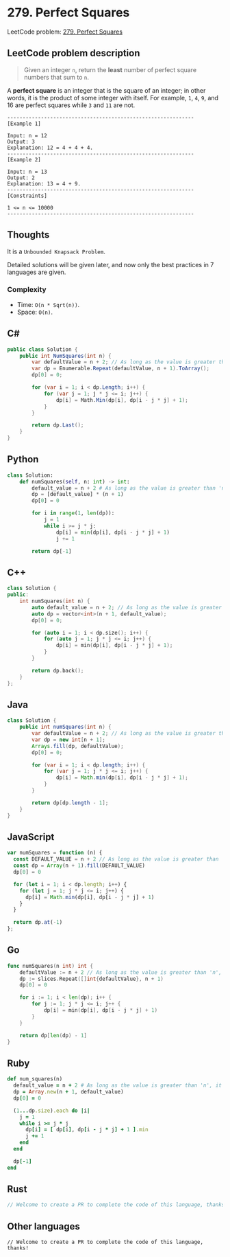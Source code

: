 # 279. Perfect Squares
LeetCode problem: [279. Perfect Squares](https://leetcode.com/problems/perfect-squares/)

## LeetCode problem description
> Given an integer `n`, return the **least** number of perfect square numbers that sum to `n`.

A **perfect square** is an integer that is the square of an integer; in other words, it is the product of some integer with itself. For example, `1`, `4`, `9`, and 16 are perfect squares while `3` and `11` are not.
```
-------------------------------------------------------------
[Example 1]

Input: n = 12
Output: 3
Explanation: 12 = 4 + 4 + 4.
-------------------------------------------------------------
[Example 2]

Input: n = 13
Output: 2
Explanation: 13 = 4 + 9.
-------------------------------------------------------------
[Constraints]

1 <= n <= 10000
-------------------------------------------------------------
```

## Thoughts
It is a `Unbounded Knapsack Problem`.

Detailed solutions will be given later, and now only the best practices in 7 languages are given.

### Complexity
* Time: `O(n * Sqrt(n))`.
* Space: `O(n)`.

## C#
```c#
public class Solution {
    public int NumSquares(int n) {
        var defaultValue = n + 2; // As long as the value is greater than 'n', it doesn't matter how much it is.
        var dp = Enumerable.Repeat(defaultValue, n + 1).ToArray();
        dp[0] = 0;

        for (var i = 1; i < dp.Length; i++) {
            for (var j = 1; j * j <= i; j++) {
                dp[i] = Math.Min(dp[i], dp[i - j * j] + 1);
            }
        }

        return dp.Last();
    }
}
```

## Python
```python
class Solution:
    def numSquares(self, n: int) -> int:
        default_value = n + 2 # As long as the value is greater than 'n', it doesn't matter how much it is.
        dp = [default_value] * (n + 1)
        dp[0] = 0

        for i in range(1, len(dp)):
            j = 1
            while i >= j * j:
                dp[i] = min(dp[i], dp[i - j * j] + 1)
                j += 1

        return dp[-1]
```

## C++
```cpp
class Solution {
public:
    int numSquares(int n) {
        auto default_value = n + 2; // As long as the value is greater than 'n', it doesn't matter how much it is.
        auto dp = vector<int>(n + 1, default_value);
        dp[0] = 0;

        for (auto i = 1; i < dp.size(); i++) {
            for (auto j = 1; j * j <= i; j++) {
                dp[i] = min(dp[i], dp[i - j * j] + 1);
            }
        }

        return dp.back();
    }
};
```

## Java
```java
class Solution {
    public int numSquares(int n) {
        var defaultValue = n + 2; // As long as the value is greater than 'n', it doesn't matter how much it is.
        var dp = new int[n + 1];
        Arrays.fill(dp, defaultValue);
        dp[0] = 0;

        for (var i = 1; i < dp.length; i++) {
            for (var j = 1; j * j <= i; j++) {
                dp[i] = Math.min(dp[i], dp[i - j * j] + 1);
            }
        }

        return dp[dp.length - 1];
    }
}
```

## JavaScript
```javascript
var numSquares = function (n) {
  const DEFAULT_VALUE = n + 2 // As long as the value is greater than 'n', it doesn't matter how much it is.
  const dp = Array(n + 1).fill(DEFAULT_VALUE)
  dp[0] = 0

  for (let i = 1; i < dp.length; i++) {
    for (let j = 1; j * j <= i; j++) {
      dp[i] = Math.min(dp[i], dp[i - j * j] + 1)
    }
  }

  return dp.at(-1)
};
```

## Go
```go
func numSquares(n int) int {
    defaultValue := n + 2 // As long as the value is greater than 'n', it doesn't matter how much it is.
    dp := slices.Repeat([]int{defaultValue}, n + 1)
    dp[0] = 0

    for i := 1; i < len(dp); i++ {
        for j := 1; j * j <= i; j++ {
            dp[i] = min(dp[i], dp[i - j * j] + 1)
        }
    }

    return dp[len(dp) - 1]
}
```

## Ruby
```ruby
def num_squares(n)
  default_value = n + 2 # As long as the value is greater than 'n', it doesn't matter how much it is.
  dp = Array.new(n + 1, default_value)
  dp[0] = 0

  (1...dp.size).each do |i|
    j = 1
    while i >= j * j
      dp[i] = [ dp[i], dp[i - j * j] + 1 ].min
      j += 1
    end
  end

  dp[-1]
end
```

## Rust
```rust
// Welcome to create a PR to complete the code of this language, thanks!
```

## Other languages
```
// Welcome to create a PR to complete the code of this language, thanks!
```
